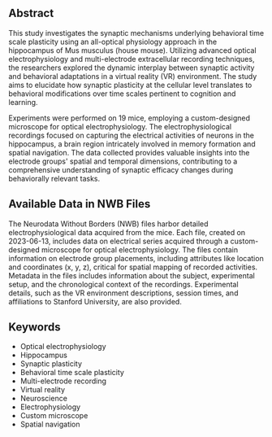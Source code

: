 ## Abstract

This study investigates the synaptic mechanisms underlying behavioral time scale plasticity using an all-optical physiology approach in the hippocampus of Mus musculus (house mouse). Utilizing advanced optical electrophysiology and multi-electrode extracellular recording techniques, the researchers explored the dynamic interplay between synaptic activity and behavioral adaptations in a virtual reality (VR) environment. The study aims to elucidate how synaptic plasticity at the cellular level translates to behavioral modifications over time scales pertinent to cognition and learning.

Experiments were performed on 19 mice, employing a custom-designed microscope for optical electrophysiology. The electrophysiological recordings focused on capturing the electrical activities of neurons in the hippocampus, a brain region intricately involved in memory formation and spatial navigation. The data collected provides valuable insights into the electrode groups' spatial and temporal dimensions, contributing to a comprehensive understanding of synaptic efficacy changes during behaviorally relevant tasks.

## Available Data in NWB Files

The Neurodata Without Borders (NWB) files harbor detailed electrophysiological data acquired from the mice. Each file, created on 2023-06-13, includes data on electrical series acquired through a custom-designed microscope for optical electrophysiology. The files contain information on electrode group placements, including attributes like location and coordinates (x, y, z), critical for spatial mapping of recorded activities. Metadata in the files includes information about the subject, experimental setup, and the chronological context of the recordings. Experimental details, such as the VR environment descriptions, session times, and affiliations to Stanford University, are also provided.

## Keywords

- Optical electrophysiology
- Hippocampus
- Synaptic plasticity
- Behavioral time scale plasticity
- Multi-electrode recording
- Virtual reality
- Neuroscience
- Electrophysiology
- Custom microscope
- Spatial navigation